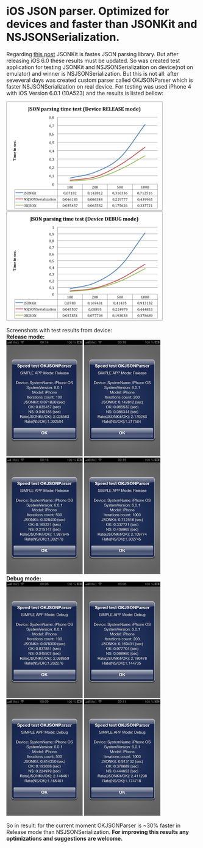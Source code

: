 iOS JSON parser. Optimized for devices and faster than JSONKit and NSJSONSerialization.
============
Regarding [this post](http://www.bonto.ch/blog/2011/12/08/json-libraries-for-ios-comparison-updated) JSONKit is fastes JSON parsing library. But after releasing iOS 6.0 these results must be updated.
So was created test application for testing JSONKit and NSJSONSerialization on device(not on emulator) and winner is NSJSONSerialization.
But this is not all: after seveveral days was created custom parser called OKJSONParser which is faster NSJSONSerialization on real device.
For testing was used iPhone 4 with iOS Version 6.0.1 (10A523) and the results is listed bellow:

<img src="https://github.com/OlehKulykov/OKJSONParser/blob/master/TestResultCharts/iph4release.png?raw=true" width="410" height="285" alt="Release version" />
<img src="https://github.com/OlehKulykov/OKJSONParser/blob/master/TestResultCharts/iph4debug.png?raw=true" width="410" height="285" alt="Debug version" />

Screenshots with test results from device:
<br><b>Release mode:</b><br>
<img src="https://github.com/OlehKulykov/OKJSONParser/blob/master/TestResultCharts/iph4r100.png?raw=true" width="200" height="305" alt=""/>
<img src="https://github.com/OlehKulykov/OKJSONParser/blob/master/TestResultCharts/iph4r200.png?raw=true" width="200" height="305" alt=""/>
<img src="https://github.com/OlehKulykov/OKJSONParser/blob/master/TestResultCharts/iph4r500.png?raw=true" width="200" height="305" alt=""/>
<img src="https://github.com/OlehKulykov/OKJSONParser/blob/master/TestResultCharts/iph4r1000.png?raw=true" width="200" height="305" alt=""/>
<br><b>Debug mode:</b><br>
<img src="https://github.com/OlehKulykov/OKJSONParser/blob/master/TestResultCharts/iph4d100.png?raw=true" width="200" height="305" alt=""/>
<img src="https://github.com/OlehKulykov/OKJSONParser/blob/master/TestResultCharts/iph4d200.png?raw=true" width="200" height="305" alt=""/>
<img src="https://github.com/OlehKulykov/OKJSONParser/blob/master/TestResultCharts/iph4d500.png?raw=true" width="200" height="305" alt=""/>
<img src="https://github.com/OlehKulykov/OKJSONParser/blob/master/TestResultCharts/iph4d1000.png?raw=true" width="200" height="305" alt=""/>
<br>

So in result: for the current moment OKJSONParser is ~30% faster in Release mode than NSJSONSerialization.
<b>For improving this results any optimizations and suggestions are welcome.</b>